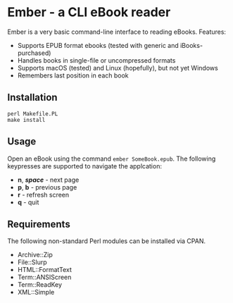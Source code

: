 # Ember - a CLI eBook reader

Ember is a very basic command-line interface to reading eBooks. Features:

- Supports EPUB format ebooks (tested with generic and iBooks-purchased)
- Handles books in single-file or uncompressed formats
- Supports macOS (tested) and Linux (hopefully), but not yet Windows
- Remembers last position in each book

## Installation

```
perl Makefile.PL
make install
```

## Usage

Open an eBook using the command `ember SomeBook.epub`. The following keypresses
are supported to navigate the applcation:

- **n**, ***space*** - next page
- **p**,  **b** - previous page
- **r** - refresh screen
- **q** - quit

## Requirements

The following non-standard Perl modules can be installed via CPAN.

- Archive::Zip
- File::Slurp
- HTML::FormatText
- Term::ANSIScreen
- Term::ReadKey
- XML::Simple
